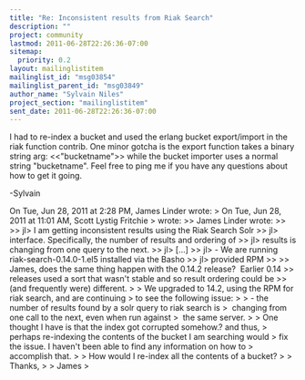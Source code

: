 ```yaml
---
title: "Re: Inconsistent results from Riak Search"
description: ""
project: community
lastmod: 2011-06-28T22:26:36-07:00
sitemap:
  priority: 0.2
layout: mailinglistitem
mailinglist_id: "msg03854"
mailinglist_parent_id: "msg03849"
author_name: "Sylvain Niles"
project_section: "mailinglistitem"
sent_date: 2011-06-28T22:26:36-07:00
---
```



I had to re-index a bucket and used the erlang bucket export/import in
the riak function contrib. One minor gotcha is the export function
takes a binary string arg: &lt;&lt;"bucketname"&gt;&gt; while the bucket importer
uses a normal string "bucketname". Feel free to ping me if you have
any questions about how to get it going.

-Sylvain


On Tue, Jun 28, 2011 at 2:28 PM, James Linder  wrote:
&gt; On Tue, Jun 28, 2011 at 11:01 AM, Scott Lystig Fritchie
&gt;  wrote:
&gt;&gt; James Linder  wrote:
&gt;&gt;
&gt;&gt; jl&gt; I am getting inconsistent results using the Riak Search Solr
&gt;&gt; jl&gt; interface. Specifically, the number of results and ordering of
&gt;&gt; jl&gt; results is changing from one query to the next.
&gt;&gt; jl&gt; [...]
&gt;&gt; jl&gt; - We are running riak-search-0.14.0-1.el5 installed via the Basho
&gt;&gt; jl&gt; provided RPM
&gt;&gt;
&gt;&gt; James, does the same thing happen with the 0.14.2 release?  Earlier 0.14
&gt;&gt; releases used a sort that wasn't stable and so result ordering could be
&gt;&gt; (and frequently were) different.
&gt;
&gt; We upgraded to 14.2, using the RPM for riak search, and are continuing
&gt; to see the following issue:
&gt;
&gt; - the number of results found by a solr query to riak search is
&gt;  changing from one call to the next, even when run against
&gt;  the same server.
&gt;
&gt; One thought I have is that the index got corrupted somehow.? and thus,
&gt; perhaps re-indexing the contents of the bucket I am searching would
&gt; fix the issue. I haven't been able to find any information on how to
&gt; accomplish that.
&gt;
&gt; How would I re-index all the contents of a bucket?
&gt;
&gt; Thanks,
&gt;
&gt; James
&gt;

